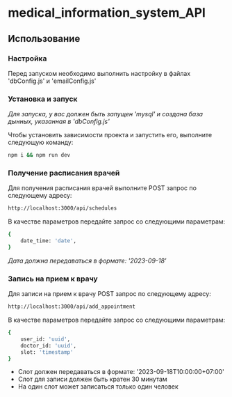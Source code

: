 # medical_information_system_API

## Использование

### Настройка

Перед запуском необходимо выполнить настройку в файлах 'dbConfig.js' и 'emailConfig.js'

### Установка и запуск

*Для запуска, у вас должен быть запущен 'mysql' и создана база дынных, указанная в 'dbConfig.js'*

Чтобы установить зависимости проекта и запустить его, выполните следующую команду:

```bash
npm i && npm run dev
```

### Получение расписания врачей

Для получения расписания врачей выполните POST запрос по следующему адресу:

```bash
http://localhost:3000/api/schedules
```

В качестве параметров передайте запрос со следующими параметрам:

```bash
{
    date_time: 'date',
}
```

*Дата должна передаваться в формате: '2023-09-18'*



### Запись на прием к врачу

Для записи на прием к врачу POST запрос по следующему адресу:

```bash
http://localhost:3000/api/add_appointment
```

В качестве параметров передайте запрос со следующими параметрам:

```bash
{
    user_id: 'uuid',    
    doctor_id: 'uuid',
    slot: 'timestamp'
}
```

* Слот должен передаваться в формате: '2023-09-18T10:00:00+07:00'
* Слот для записи должен быть кратен 30 минутам
* На один слот может записаться только один человек

